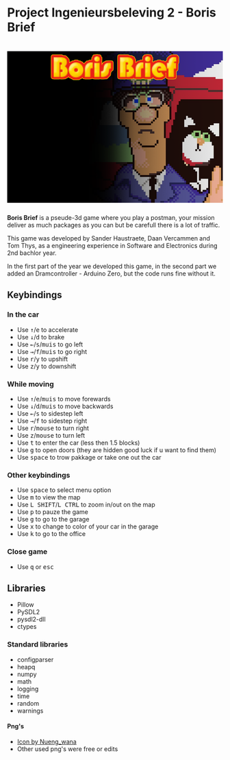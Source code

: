 # Project Ingenieursbeleving 2 - Boris Brief

<h1>
    <img src="resources/game_main_menu_wh_tekst.png" alt="Boris brief png" width="600">
</h1>

**Boris Brief** is a pseude-3d game where you play a postman, your mission deliver as much packages as you can but be carefull there is a lot of traffic.

This game was developed by Sander Haustraete, Daan Vercammen and Tom Thys, as a engineering experience in Software and Electronics during 2nd bachlor year.

In the first part of the year we developed this game, in the second part we added an Dramcontroller - Arduino Zero, but the code runs fine without it.


## Keybindings

### In the car

- Use <kbd>&uparrow;</kbd>/<kbd>e</kbd> to accelerate
- Use <kbd>&downarrow;</kbd>/<kbd>d</kbd> to brake
- Use <kbd>&leftarrow;</kbd>/<kbd>s</kbd>/<kbd>muis</kbd> to go left
- Use <kbd>&rightarrow;</kbd>/<kbd>f</kbd>/<kbd>muis</kbd> to go right
- Use <kbd>r</kbd>/<kbd>y</kbd> to upshift
- Use <kbd>z</kbd>/<kbd>y</kbd> to downshift

### While moving

- Use <kbd>&uparrow;</kbd>/<kbd>e</kbd>/<kbd>muis</kbd> to move forewards
- Use <kbd>&downarrow;</kbd>/<kbd>d</kbd>/<kbd>muis</kbd> to move backwards
- Use <kbd>&leftarrow;</kbd>/<kbd>s</kbd> to sidestep left
- Use <kbd>&rightarrow;</kbd>/<kbd>f</kbd> to sidestep right
- Use <kbd>r</kbd>/<kbd>mouse</kbd> to turn right
- Use <kbd>z</kbd>/<kbd>mouse</kbd> to turn left
- Use <kbd>t</kbd> to enter the car (less then 1.5 blocks)
- Use <kbd>g</kbd> to open doors (they are hidden good luck if u want to find them)
- Use <kbd>space</kbd> to trow pakkage or take one out the car

### Other keybindings
- Use <kbd>space</kbd> to select menu option
- Use <kbd>m</kbd> to view the map
- Use <kbd>L SHIFT</kbd>/<kbd>L CTRL</kbd> to zoom in/out on the map
- Use <kbd>p</kbd> to pauze the game
- Use <kbd>g</kbd> to go to the garage
- Use <kbd>x</kbd> to change to color of your car in the garage
- Use <kbd>k</kbd> to go to the office

### Close game
- Use <kbd>q</kbd> or <kbd>esc</kbd>

## Libraries
- Pillow
- PySDL2
- pysdl2-dll
- ctypes
  
### Standard libraries
- configparser
- heapq
- numpy
- math
- logging
- time
- random
- warnings


#### Png's
- <a href="https://www.freepik.com/icon/post-office_6550893">Icon by Nueng_wana</a>
- Other used png's were free or edits
